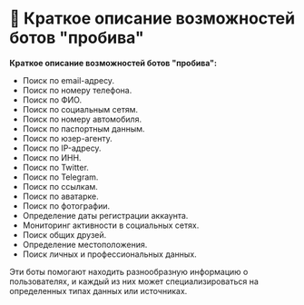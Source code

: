# 👀 Краткое описание возможностей ботов "пробива"

**Краткое описание возможностей ботов "пробива":**

* Поиск по email-адресу.
* Поиск по номеру телефона.
* Поиск по ФИО.
* Поиск по социальным сетям.
* Поиск по номеру автомобиля.
* Поиск по паспортным данным.
* Поиск по юзер-агенту.
* Поиск по IP-адресу.
* Поиск по ИНН.
* Поиск по Twitter.
* Поиск по Telegram.
* Поиск по ссылкам.
* Поиск по аватарке.
* Поиск по фотографии.
* Определение даты регистрации аккаунта.
* Мониторинг активности в социальных сетях.
* Поиск общих друзей.
* Определение местоположения.
* Поиск личных и профессиональных данных.

Эти боты помогают находить разнообразную информацию о пользователях, и каждый из них может специализироваться на определенных типах данных или источниках.

<figure><img src="../../.gitbook/assets/modern-backgraund-msi-laptop-gaming-laptop--neon-ambiance-abstract-black-oil-gear-mecha-detai-996192205.png" alt=""><figcaption></figcaption></figure>
